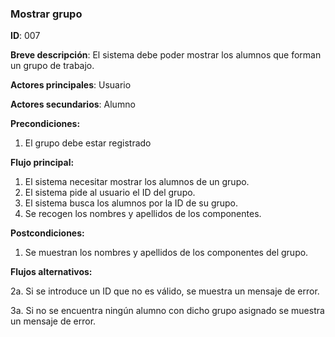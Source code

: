### **Mostrar grupo**

**ID**: 007

**Breve descripción**: El sistema debe poder mostrar los alumnos que forman un grupo de trabajo.

**Actores principales**: Usuario

**Actores secundarios**: Alumno

**Precondiciones:**

 1. El grupo debe estar registrado

 **Flujo principal:**

  1. El sistema necesitar mostrar los alumnos de un grupo.
  2. El sistema pide al usuario el ID del grupo.
  3. El sistema busca los alumnos por la ID de su grupo.
  4. Se recogen los nombres y apellidos de los componentes.

 **Postcondiciones:**

  1. Se muestran los nombres y apellidos de los componentes del grupo.

 **Flujos alternativos:**
 
  2a. Si se introduce un ID que no es válido, se muestra un mensaje de error.

  3a. Si no se encuentra ningún alumno con dicho grupo asignado se muestra un mensaje de error.